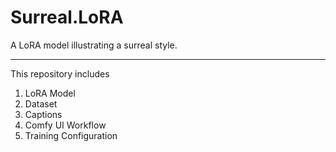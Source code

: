 # Surreal.LoRA
A LoRA model illustrating a surreal style.

---

This repository includes

1. LoRA Model
2. Dataset
3. Captions
4. Comfy UI Workflow
5. Training Configuration